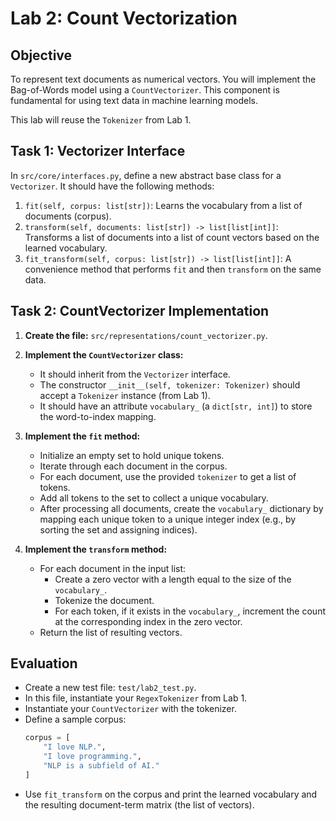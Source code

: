 # Lab 2: Count Vectorization

## Objective

To represent text documents as numerical vectors. You will implement the Bag-of-Words model using a `CountVectorizer`. This component is fundamental for using text data in machine learning models.

This lab will reuse the `Tokenizer` from Lab 1.

## Task 1: Vectorizer Interface

In `src/core/interfaces.py`, define a new abstract base class for a `Vectorizer`. It should have the following methods:

1.  `fit(self, corpus: list[str])`: Learns the vocabulary from a list of documents (corpus).
2.  `transform(self, documents: list[str]) -> list[list[int]]`: Transforms a list of documents into a list of count vectors based on the learned vocabulary.
3.  `fit_transform(self, corpus: list[str]) -> list[list[int]]`: A convenience method that performs `fit` and then `transform` on the same data.

## Task 2: CountVectorizer Implementation

1.  **Create the file:** `src/representations/count_vectorizer.py`.

2.  **Implement the `CountVectorizer` class:**
    *   It should inherit from the `Vectorizer` interface.
    *   The constructor `__init__(self, tokenizer: Tokenizer)` should accept a `Tokenizer` instance (from Lab 1).
    *   It should have an attribute `vocabulary_` (a `dict[str, int]`) to store the word-to-index mapping.

3.  **Implement the `fit` method:**
    *   Initialize an empty set to hold unique tokens.
    *   Iterate through each document in the corpus.
    *   For each document, use the provided `tokenizer` to get a list of tokens.
    *   Add all tokens to the set to collect a unique vocabulary.
    *   After processing all documents, create the `vocabulary_` dictionary by mapping each unique token to a unique integer index (e.g., by sorting the set and assigning indices).

4.  **Implement the `transform` method:**
    *   For each document in the input list:
        *   Create a zero vector with a length equal to the size of the `vocabulary_`.
        *   Tokenize the document.
        *   For each token, if it exists in the `vocabulary_`, increment the count at the corresponding index in the zero vector.
    *   Return the list of resulting vectors.

## Evaluation

*   Create a new test file: `test/lab2_test.py`.
*   In this file, instantiate your `RegexTokenizer` from Lab 1.
*   Instantiate your `CountVectorizer` with the tokenizer.
*   Define a sample corpus:
    ```python
    corpus = [
        "I love NLP.",
        "I love programming.",
        "NLP is a subfield of AI."
    ]
    ```
*   Use `fit_transform` on the corpus and print the learned vocabulary and the resulting document-term matrix (the list of vectors).
